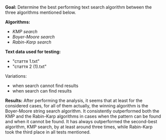 **Goal:** Determine the best performing text search algorithm between the three algorithms mentioned below.

**Algorithms:**
- _KMP search_
- _Boyer-Moore search_
- _Rabin-Karp search_

**Text data used for testing:**
- "стаття 1.txt"
- "стаття 2 (1).txt"

Variations:
- when search cannot find results
- when search can find results

**Results:**
After performing the analysis, it seems that at least for the considered cases, for all of them actually, the winning algorithm is the Boyer-Moore string search algorithm.
It consistently outperformed both the KMP and the Rabin-Karp algorithms in cases when the pattern can be found and when it cannot be found.
It has always outperformed the second-best algorithm, KMP search, by at least around three times, while Rabin-Karp took the third place in all tests mentioned.
